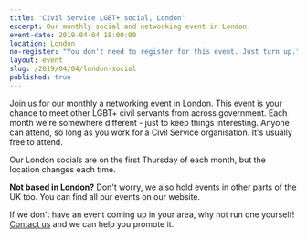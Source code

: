 ```yaml
---
title: 'Civil Service LGBT+ social, London'
excerpt: Our monthly social and networking event in London.
event-date: 2019-04-04 18:00:00
location: London
no-register: "You don't need to register for this event. Just turn up."
layout: event
slug: /2019/04/04/london-social
published: true
---
```

Join us for our monthly a networking event in London. This event is your chance to meet other LGBT+ civil servants from across government. Each month we're somewhere different - just to keep things interesting. Anyone can attend, so long as you work for a Civil Service organisation. It's usually free to attend.

Our London socials are on the first Thursday of each month, but the location changes each time.

**Not based in London?** Don't worry, we also hold events in other parts of the UK too. You can find all our events on our website.

If we don't have an event coming up in your area, why not run one yourself! [Contact us](/about/contact-us/) and we can help you promote it.